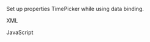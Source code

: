 Set up properties TimePicker while using data binding.

XML
<snippet id='binding-timepicker-xml'/>

JavaScript
<snippet id='time-picker-binding-code'/>